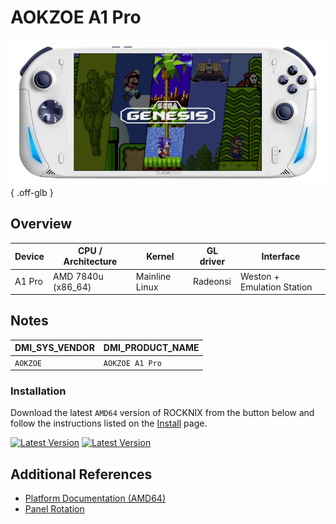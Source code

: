 # AOKZOE A1 Pro

![](../../_inc/images/devices/aokzoe-a1-pro.png){ .off-glb }

## Overview

| Device | CPU / Architecture | Kernel | GL driver | Interface |
| -- | -- | -- | -- | -- |
| A1 Pro | AMD 7840u (x86_64) | Mainline Linux | Radeonsi | Weston + Emulation Station |

## Notes

| DMI_SYS_VENDOR | DMI_PRODUCT_NAME |
| -- | -- |
| `AOKZOE` | `AOKZOE A1 Pro` |

### Installation

Download the latest `AMD64` version of ROCKNIX from the button below and follow the instructions listed on the [Install](../../../play/install/) page.

[![Latest Version](https://img.shields.io/github/release/JustEnoughLinuxOS/distribution.svg?labelColor=111111&color=FF5555&label=Latest&style=flat#only-light)](https://github.com/ROCKNIX/distribution/releases/latest)
[![Latest Version](https://img.shields.io/github/release/JustEnoughLinuxOS/distribution.svg?labelColor=dddddd&color=FF5555&label=Latest&style=flat#only-dark)](https://github.com/ROCKNIX/distribution/releases/latest)

## Additional References

- [Platform Documentation (AMD64)](https://github.com/ROCKNIX/distribution/blob/main/documentation/PER_DEVICE_DOCUMENTATION/AMD64)
- [Panel Rotation](https://github.com/ROCKNIX/distribution/blob/main/packages/kernel/linux/patches/AMD64/002-display-quirks.patch)